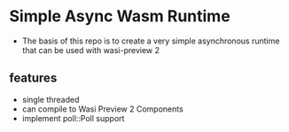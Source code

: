 # Simple Async Wasm Runtime
- The basis of this repo is to create a very simple asynchronous runtime that can be used with wasi-preview 2
## features
- single threaded
- can compile to Wasi Preview 2 Components
- implement poll::Poll support
